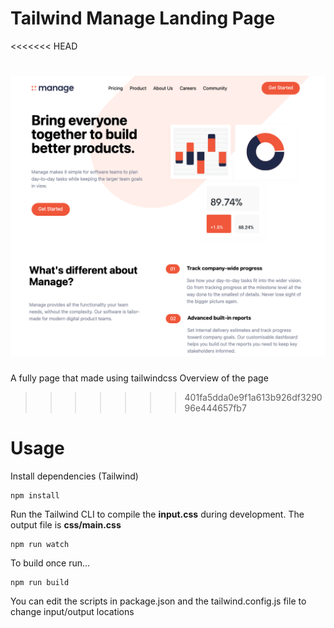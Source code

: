 # Tailwind Manage Landing Page
<<<<<<< HEAD


![Alt text](/img/screen.png?raw=true)
=======
A fully page that made using tailwindcss
Overview of the page

>>>>>>> 401fa5dda0e9f1a613b926df329096e444657fb7

# Usage

Install dependencies (Tailwind)

```
npm install
```

Run the Tailwind CLI to compile the **input.css** during development. The output file is **css/main.css**

```
npm run watch
```

To build once run...

```
npm run build
```

You can edit the scripts in package.json and the tailwind.config.js file to change input/output locations
